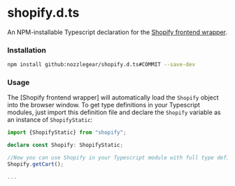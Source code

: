 # shopify.d.ts

An NPM-installable Typescript declaration for the [Shopify frontend wrapper](http://mayert-douglas4935.myshopify.com/pages/api).

### Installation

```bash
npm install github:nozzlegear/shopify.d.ts#COMMIT --save-dev
```

### Usage

The [Shopify frontend wrapper] will automatically load the `Shopify` object into the browser window. To get type definitions in your Typescript modules, just import this definition file and declare the `Shopify` variable as an instance of `ShopifyStatic`:

```ts
import {ShopifyStatic} from "shopify";

declare const Shopify: ShopifyStatic;

//Now you can use Shopify in your Typescript module with full type definitions
Shopify.getCart();

...
```